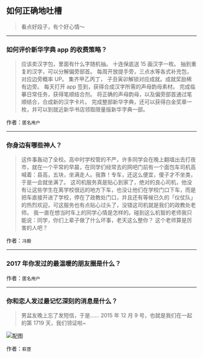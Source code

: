 ## 如何正确地吐槽

> 看点好段子，有个好心情～


 
---

### 如何评价新华字典 app 的收费策略？

> 应该卖汉字包，里面有什么字随机抽。 十连保底送 15 画汉字一枚。 抽到重复的汉字，可以分解偏旁部首。 每周开放提手旁，三点水等各式补充包，对应边旁概率 UP。 集齐甲乙丙丁， 子丑寅卯解锁对应成就。成就奖励稀有边旁。 每天打开 app 签到，获得合成汉字所需的声母韵母素材。 完成临摹日常任务，获得笔顺结合剂。 将正确的声母韵母，以及偏旁部首通过笔顺结合，合成新的汉字卡片。
> 完成整部新华字典，还可以获得白金奖章一枚，并可以到就近新华书店领取限量版新华字典一部。


作者：`匿名用户`

---

### 你身边有哪些神人？

> 这件事轰动了全校。高中时学校管的不严，许多同学会在晚上翻墙出去打夜市，就在一个平常的早晨，在同学们经常去的网吧门前有一个面包车司机高喊着：县高，五块，坐满走人。我靠！专车，还这么便宜，傻子才不坐类，于是一会就坐满了。
> 这司机服务真是贴心到家了，绝对的良心司机，他没有让这些学生在离学校很远的地方下车，也没让他们在学校门口下车，而是把车直接开进了学校，停在了政教处门口，并且还有等候已久的「仪仗队」的热烈欢迎，可这服务也有点贴心过头了，没错这司机就是我们的政教处老师。
> 我一直在想当时车上的同学心情是怎样的。碰到这么机智的老师我只能说：同学，你们上辈子做了什么坏事，老天这么整你？
> 这个老师算是厉害的人吧？


作者：`冯毅`

---

### 2017 年你发过的最温暖的朋友圈是什么？

> 


作者：`匿名用户`

---

### 你和恋人发过最记忆深刻的消息是什么？

> 男盆友晚上忘了发短信，于是……
> 2015 年 12 月 9 号，也就是我们在一起的第 1719 天，我们领证啦~



![配图](http://pic1.zhimg.com/70/36b2b7fe8ee9ff8dc277049ebb11357c_b.jpg)


作者：`萩茝`